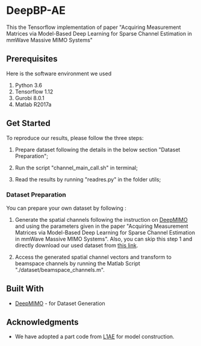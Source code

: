# DeepBP-AE

This the Tensorflow implementation of paper "Acquiring Measurement Matrices via Model-Based Deep Learning for Sparse Channel Estimation in mmWave Massive MIMO Systems"


## Prerequisites
Here is the software environment we used
1. Python 3.6 
2. Tensorflow 1.12
3. Gurobi 8.0.1
4. Matlab R2017a

## Get Started

To reproduce our results, please follow the three steps:

1. Prepare dataset following the details in the below section "Dataset Preparation";  

2. Run the script "channel_main_call.sh" in terminal;

3. Read the results by running "readres.py" in the folder utils;

### Dataset Preparation
You can prepare your own dataset by following :

1. Generate the spatial channels following the instruction on [DeepMIMO](https://www.deepmimo.net/) and using the parameters given in the paper "Acquiring Measurement Matrices via Model-Based Deep Learning for Sparse Channel Estimation in mmWave Massive MIMO Systems". Also, you can skip this step 1 and directly download our used dataset from [this link](https://drive.google.com/file/d/1Ccwh8XdW3AXNMQ62j6D5Ndd4qRVxTbja/view?usp=sharing).

2. Access the generated spatial channel vectors and transform to beamspace channels by running the Matlab Script "./dataset/beamspace_channels.m".

## Built With

* [DeepMIMO](https://www.deepmimo.net/) - for Dataset Generation

## Acknowledgments

* We have adopted a part code from [L1AE](https://github.com/wushanshan/L1AE) for model construction.
